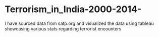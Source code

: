 # Terrorism_in_India-2000-2014-
I have sourced data from satp.org and visualized the data using tableau showcasing various stats regarding terrorist encounters
